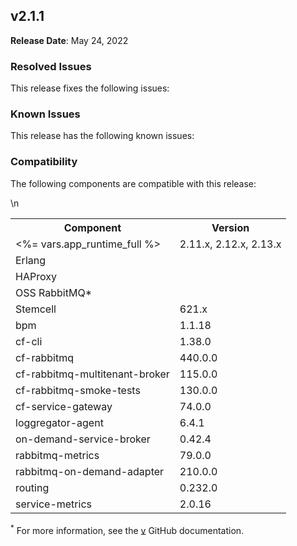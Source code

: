 ## <a id="2-1-1"></a> v2.1.1

**Release Date**: May 24, 2022

### Resolved Issues

This release fixes the following issues:


### Known Issues

This release has the following known issues:


### Compatibility

The following components are compatible with this release:

<table class="nice"> <th>Component</th> <th>Version</th> 	<tr>
		<td><%= vars.app_runtime_full %></td>
		<td>2.11.x, 2.12.x, 2.13.x</td>
	</tr>
	<tr>
		<td>Erlang</td>
		<td></td>
	</tr>
	<tr>
		<td>HAProxy</td>
		<td></td>
	</tr>
	<tr>
		<td>OSS RabbitMQ*</td>
		<td></td>
	</tr>
	<tr>
		<td>Stemcell</td>
		<td>621.x</td>
	</tr>
	<tr>
		<td>bpm</td>
		<td>1.1.18</td>
	</tr>
	<tr>
		<td>cf-cli</td>
		<td>1.38.0</td>
	</tr>
	<tr>
		<td>cf-rabbitmq</td>
		<td>440.0.0</td>
	</tr>
	<tr>
		<td>cf-rabbitmq-multitenant-broker</td>
		<td>115.0.0</td>
	</tr>
	<tr>
		<td>cf-rabbitmq-smoke-tests</td>
		<td>130.0.0</td>
	</tr>
	<tr>
		<td>cf-service-gateway</td>
		<td>74.0.0</td>
	</tr>
	<tr>
		<td>loggregator-agent</td>
		<td>6.4.1</td>
	</tr>
	<tr>
		<td>on-demand-service-broker</td>
		<td>0.42.4</td>
	</tr>
	<tr>
		<td>rabbitmq-metrics</td>
		<td>79.0.0</td>
	</tr>
	<tr>
		<td>rabbitmq-on-demand-adapter</td>
		<td>210.0.0</td>
	</tr>
	<tr>
		<td>routing</td>
		<td>0.232.0</td>
	</tr>
	<tr>
		<td>service-metrics</td>
		<td>2.0.16</td>
	</tr>\n</table>

<sup>*</sup> For more information, see the <a href="https://github.com/rabbitmq/rabbitmq-server/releases/tag/v">v</a> GitHub documentation.
